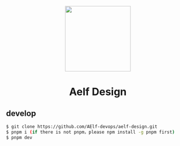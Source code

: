 <div align="center">

<img height="180" src="https://ipfs.io/ipfs/QmWtjvb47DU1EQ4MpridFY1ow4214aAWCkhGu3ZF4xvRSY/">

<h1 align="center">Aelf Design</h1>
</div>

## develop

```bash
$ git clone https://github.com/AElf-devops/aelf-design.git
$ pnpm i (if there is not pnpm，please npm install -g pnpm first)
$ pnpm dev
```
